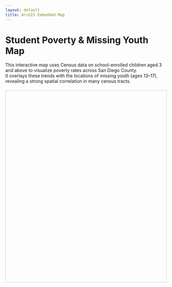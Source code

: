 ```yaml
---
layout: default
title: ArcGIS Embedded Map
---
```


# Student Poverty & Missing Youth Map

<!-- Load ArcGIS Embeddable Components -->
<script type="module" src="https://js.arcgis.com/embeddable-components/4.33/arcgis-embeddable-components.esm.js"></script>

This interactive map uses Census data on school-enrolled children aged 3 and above to visualize poverty rates across San Diego County.  
It overlays these trends with the locations of missing youth (ages 13–17), revealing a strong spatial correlation in many census tracts.

<div style="width: 100%; max-width: 900px; height: 600px; margin-top: 20px; border: 1px solid #ccc;">
  <arcgis-embedded-map 
    style="width: 100%; height: 100%;" 
    item-id="ec23b7371be647968689a93c200de8e7" 
    theme="light" 
    center="-117.02850659779222,32.74568780765893" 
    scale="288895.2771445" 
    portal-url="https://sdsugeo.maps.arcgis.com">
  </arcgis-embedded-map>
</div>

